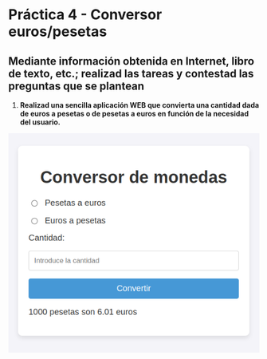 # Práctica 4 - Conversor euros/pesetas

## Mediante información obtenida en Internet, libro de texto, etc.; realizad las tareas y contestad las preguntas que se plantean

1. **Realizad una sencilla aplicación WEB que convierta una cantidad dada de euros a pesetas o de pesetas a euros en función de la necesidad del usuario.**

![alt text](<Captura desde 2024-10-04 01-11-52.png>)
